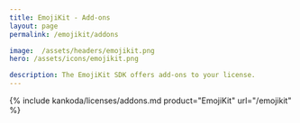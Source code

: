 ```yaml
---
title: EmojiKit - Add-ons
layout: page
permalink: /emojikit/addons

image:  /assets/headers/emojikit.png
hero: /assets/icons/emojikit.png

description: The EmojiKit SDK offers add-ons to your license.
---
```


{% include kankoda/licenses/addons.md product="EmojiKit" url="/emojikit" %}